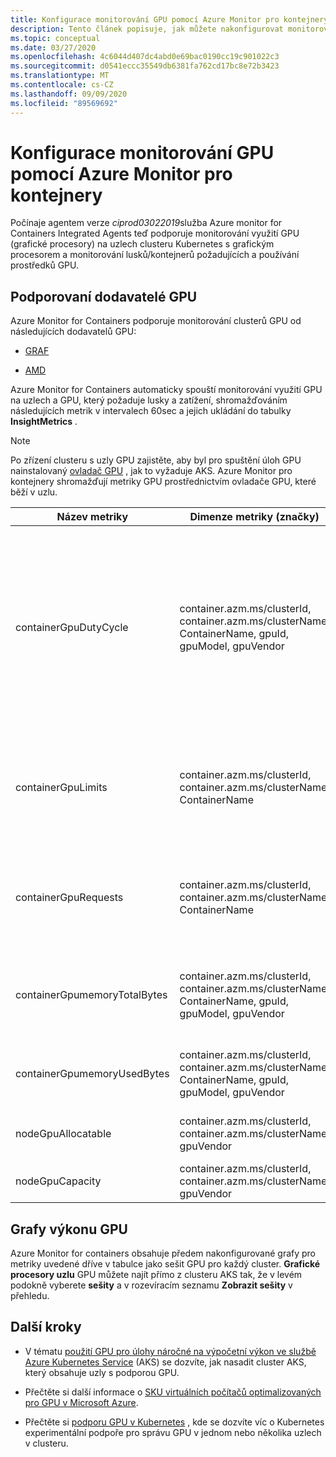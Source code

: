 ```yaml
---
title: Konfigurace monitorování GPU pomocí Azure Monitor pro kontejnery | Microsoft Docs
description: Tento článek popisuje, jak můžete nakonfigurovat monitorování clusterů Kubernetes s použitím uzlů NVIDIA a GPU s povoleným grafickým procesorem AMD pomocí Azure Monitor pro kontejnery.
ms.topic: conceptual
ms.date: 03/27/2020
ms.openlocfilehash: 4c6044d407dc4abd0e69bac0190cc19c901022c3
ms.sourcegitcommit: d0541eccc35549db6381fa762cd17bc8e72b3423
ms.translationtype: MT
ms.contentlocale: cs-CZ
ms.lasthandoff: 09/09/2020
ms.locfileid: "89569692"
---
```

# <a name="configure-gpu-monitoring-with-azure-monitor-for-containers"></a>Konfigurace monitorování GPU pomocí Azure Monitor pro kontejnery

Počínaje agentem verze *ciprod03022019*služba Azure monitor for Containers Integrated Agents teď podporuje monitorování využití GPU (grafické procesory) na uzlech clusteru Kubernetes s grafickým procesorem a monitorování lusků/kontejnerů požadujících a používání prostředků GPU.

## <a name="supported-gpu-vendors"></a>Podporovaní dodavatelé GPU

Azure Monitor for Containers podporuje monitorování clusterů GPU od následujících dodavatelů GPU:

- [GRAF](https://developer.nvidia.com/kubernetes-gpu)

- [AMD](https://github.com/RadeonOpenCompute/k8s-device-plugin)

Azure Monitor for Containers automaticky spouští monitorování využití GPU na uzlech a GPU, který požaduje lusky a zatížení, shromažďováním následujících metrik v intervalech 60sec a jejich ukládání do tabulky **InsightMetrics** .

>[!NOTE]
>Po zřízení clusteru s uzly GPU zajistěte, aby byl pro spuštění úloh GPU nainstalovaný [ovladač GPU](../../aks/gpu-cluster.md) , jak to vyžaduje AKS. Azure Monitor pro kontejnery shromažďují metriky GPU prostřednictvím ovladače GPU, které běží v uzlu. 

|Název metriky |Dimenze metriky (značky) |Popis |
|------------|------------------------|------------|
|containerGpuDutyCycle |container.azm.ms/clusterId, container.azm.ms/clusterName, ContainerName, gpuId, gpuModel, gpuVendor|Procento času v průběhu minulého ukázkového období (60 sekund), během kterého byl procesor GPU zaneprázdněný nebo aktivně zpracováván pro kontejner. Cyklus cel je číslo mezi 1 a 100. |
|containerGpuLimits |container.azm.ms/clusterId, container.azm.ms/clusterName, ContainerName |Každý kontejner může určovat omezení jako jeden nebo více GPU. Není možné vyžádat ani omezit zlomek GPU. |
|containerGpuRequests |container.azm.ms/clusterId, container.azm.ms/clusterName, ContainerName |Každý kontejner může vyžádat jeden nebo více GPU. Není možné vyžádat ani omezit zlomek GPU.|
|containerGpumemoryTotalBytes |container.azm.ms/clusterId, container.azm.ms/clusterName, ContainerName, gpuId, gpuModel, gpuVendor |Množství paměti GPU v bajtech, které je možné použít pro konkrétní kontejner. |
|containerGpumemoryUsedBytes |container.azm.ms/clusterId, container.azm.ms/clusterName, ContainerName, gpuId, gpuModel, gpuVendor |Množství paměti GPU v bajtech, které používá určitý kontejner. |
|nodeGpuAllocatable |container.azm.ms/clusterId, container.azm.ms/clusterName, gpuVendor |Počet GPU v uzlu, který může používat Kubernetes. |
|nodeGpuCapacity |container.azm.ms/clusterId, container.azm.ms/clusterName, gpuVendor |Celkový počet GPU v uzlu. |

## <a name="gpu-performance-charts"></a>Grafy výkonu GPU 

Azure Monitor for containers obsahuje předem nakonfigurované grafy pro metriky uvedené dříve v tabulce jako sešit GPU pro každý cluster. **Grafické procesory uzlu** GPU můžete najít přímo z clusteru AKS tak, že v levém podokně vyberete **sešity** a v rozevíracím seznamu **Zobrazit sešity** v přehledu.

## <a name="next-steps"></a>Další kroky

- V tématu [použití GPU pro úlohy náročné na výpočetní výkon ve službě Azure Kubernetes Service](../../aks/gpu-cluster.md) (AKS) se dozvíte, jak nasadit cluster AKS, který obsahuje uzly s podporou GPU.

- Přečtěte si další informace o [SKU virtuálních počítačů optimalizovaných pro GPU v Microsoft Azure](../../virtual-machines/sizes-gpu.md).

- Přečtěte si [podporu GPU v Kubernetes](https://kubernetes.io/docs/tasks/manage-gpus/scheduling-gpus/) , kde se dozvíte víc o Kubernetes experimentální podpoře pro správu GPU v jednom nebo několika uzlech v clusteru.
